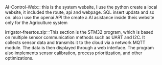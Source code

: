 AI-Control-Web::: this is the system website, I use the python create a local website, it included the route, api and webpage. SQL insert updata and so on. also i use the openai API the create a AI asistance inside theis website only for the Agriculture system

irrigator-freertos.zip:::This section is the STM32 program, which is based on multiple sensor communication methods such as UART and I2C. It collects sensor data and transmits it to the cloud via a network MQTT module. The data is then displayed through a web interface. The program also implements sensor calibration, process prioritization, and other optimizations.
